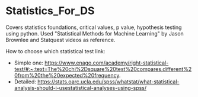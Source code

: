 # Statistics_For_DS

Covers statistics foundations, critical values, p value, hypothesis testing using python. Used "Statistical Methods for Machine Learning" by Jason Brownlee and Statquest videos as reference.

How to choose which statistical test link: 

- Simple one: https://www.enago.com/academy/right-statistical-test/#:~:text=The%20chi%2Dsquare%20test%20compares,different%20from%20the%20expected%20frequency.
- Detailed: https://stats.oarc.ucla.edu/spss/whatstat/what-statistical-analysis-should-i-usestatistical-analyses-using-spss/

